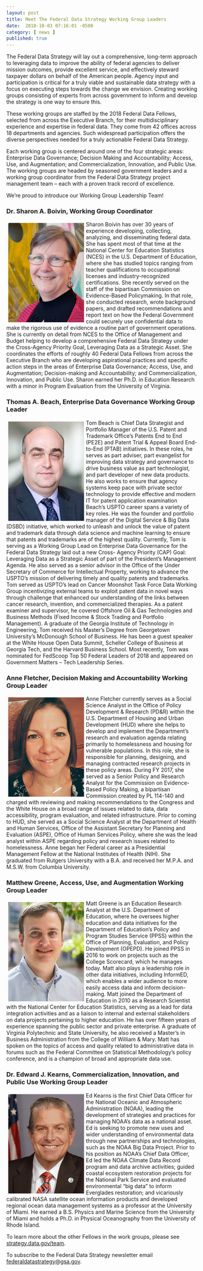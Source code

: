 ```yaml
---
layout: post
title: Meet The Federal Data Strategy Working Group Leaders
date:  2018-10-03 07:16:01 -0500
category: [ news ]
published: true
---
```


The Federal Data Strategy will lay out a comprehensive, long-term approach to leveraging data to improve the ability of federal agencies to deliver mission outcomes, provide excellent service, and effectively steward taxpayer dollars on behalf of the American people.  Agency input and participation is critical for a truly viable and sustainable data strategy with a focus on executing steps towards the change we envision. Creating working groups consisting of experts from across government to inform and develop the strategy is one way to ensure this.

These working groups are staffed by the 2018 Federal Data Fellows, selected from across the Executive Branch, for their multidisciplinary experience and expertise in federal data. They come from 42 offices across 18 departments and agencies. Such widespread participation offers the diverse perspectives needed for a truly actionable Federal Data Strategy.

Each working group is centered around one of the four strategic areas: Enterprise Data Governance; Decision Making and Accountability; Access, Use, and Augmentation; and Commercialization, Innovation, and Public Use. The working groups are headed by seasoned government leaders and a working group coordinator from the Federal Data Strategy project management team – each with a proven track record of excellence.

We’re proud to introduce our Working Group Leadership Team!
 
### Dr. Sharon A. Boivin, Working Group Coordinator

<img src="/assets/img/team/sharon-boivin.jpg" alt="Sharon A. Boivin" border="0" align="left" hspace="5" vspace="5" width="200" height="261">Sharon Boivin has over 30 years of experience developing, collecting, analyzing, and disseminating federal data. She has spent most of that time at the National Center for Education Statistics (NCES) in the U.S. Department of Education, where she has studied topics ranging from teacher qualifications to occupational licenses and industry-recognized certifications. She recently served on the staff of the bipartisan Commission on Evidence-Based Policymaking. In that role, she conducted research, wrote background papers, and drafted recommendations and report text on how the Federal Government could securely use confidential data to make the rigorous use of evidence a routine part of government operations. She is currently on detail from NCES to the Office of Management and Budget helping to develop a comprehensive Federal Data Strategy under the Cross-Agency Priority Goal, Leveraging Data as a Strategic Asset. She coordinates the efforts of roughly 40 Federal Data Fellows from across the Executive Branch who are developing aspirational practices and specific action steps in the areas of Enterprise Data Governance; Access, Use, and Augmentation; Decision-making and Accountability; and Commercialization, Innovation, and Public Use. Sharon earned her Ph.D. in Education Research with a minor in Program Evaluation from the University of Virginia.

### Thomas A. Beach, Enterprise Data Governance Working Group Leader

<img src="/assets/img/team/tom-beach.jpg" alt="Tom Beach" border="0" align="left" hspace="5" vspace="5" width="200" height="261">Tom Beach is Chief Data Strategist and Portfolio Manager of the U.S. Patent and Trademark Office’s Patents End to End (PE2E) and Patent Trial & Appeal Board End-to-End (PTAB) initiatives. In these roles, he serves as part adviser, part evangelist for improving data strategy and governance to drive business value as part technologist, and part developer of new data products. He also works to ensure that agency systems keep pace with private sector technology to provide effective and modern IT for patent application examination Beach’s USPTO career spans a variety of key roles. He was the founder and portfolio manager of the Digital Service & Big Data (DSBD) initiative, which worked to unleash and unlock the value of patent and trademark data through data science and machine learning to ensure that patents and trademarks are of the highest quality. Currently, Tom is serving as a Working Group Lead on Enterprise Data Governance for the Federal Data Strategy laid out a new Cross- Agency Priority (CAP) Goal: Leveraging Data as a Strategic Asset of part of the President’s Management Agenda. He also served as a senior advisor in the Office of the Under Secretary of Commerce for Intellectual Property, working to advance the USPTO’s mission of delivering timely and quality patents and trademarks. Tom served as USPTO’s lead on Cancer Moonshot Task Force Data Working Group incentivizing external teams to exploit patent data in novel ways through challenge that enhanced our understanding of the links between cancer research, invention, and commercialized therapies. As a patent examiner and supervisor, he covered Offshore Oil & Gas Technologies and Business Methods (Fixed Income & Stock Trading and Portfolio Management). A graduate of the Georgia Institute of Technology in Engineering, Tom received his Master’s Degree from Georgetown University’s McDonough School of Business. He has been a guest speaker at the White House Open Data Summit, Scheller College of Business at Georgia Tech, and the Harvard Business School. Most recently, Tom was nominated for FedScoop Top 50 Federal Leaders of 2018 and appeared on Government Matters – Tech Leadership Series.

### Anne Fletcher, Decision Making and Accountability Working Group Leader

<img src="/assets/img/team/anne-fletcher.jpg" alt="Anne Fletcher" border="0" align="left" hspace="5" vspace="5" width="200" height="261">Anne Fletcher currently serves as a Social Science Analyst in the Office of Policy Development & Research (PD&R) within the U.S. Department of Housing and Urban Development (HUD) where she helps to develop and implement the Department’s research and evaluation agenda relating primarily to homelessness and housing for vulnerable populations. In this role, she is responsible for planning, designing, and managing contracted research projects in these policy areas. During FY 2017, she served as a Senior Policy and Research Analyst for the Commission on Evidence-Based Policy Making, a bipartisan Commission created by PL 114-140 and charged with reviewing and making recommendations to the Congress and the White House on a broad range of issues related to data, data accessibility, program evaluation, and related infrastructure.  Prior to coming to HUD, she served as a Social Science Analyst at the Department of Health and Human Services, Office of the Assistant Secretary for Planning and Evaluation (ASPE), Office of Human Services Policy, where she was the lead analyst within ASPE regarding policy and research issues related to homelessness. Anne began her Federal career as a Presidential Management Fellow at the National Institutes of Health (NIH). She graduated from Rutgers University with a B.A. and received her M.P.A. and M.S.W. from Columbia University.

### Matthew Greene, Access, Use, and Augmentation Working Group Leader

<img src="/assets/img/team/matt-greene.jpg" alt="Matthew Greene" border="0" align="left" hspace="5" vspace="5" width="200" height="261">Matt Greene is an Education Research Analyst at the U.S. Department of Education, where he oversees higher education and data initiatives for the Department of Education’s Policy and Program Studies Service (PPSS) within the Office of Planning, Evaluation, and Policy Development (OPEPD). He joined PPSS in 2016 to work on projects such as the College Scorecard, which he manages today. Matt also plays a leadership role in other data initiatives, including InformED, which enables a wider audience to more easily access data and inform decision-making. Matt joined the Department of Education in 2010 as a Research Scientist with the National Center for Education Statistics, serving as a lead for data integration activities and as a liaison to internal and external stakeholders on data projects pertaining to higher education. He has over fifteen years of experience spanning the public sector and private enterprise. A graduate of Virginia Polytechnic and State University, he also received a Master’s in Business Administration from the College of William & Mary.  Matt has spoken on the topics of access and quality related to administrative data in forums such as the Federal Committee on Statistical Methodology’s policy conference, and is a champion of broad and appropriate data use.

### Dr. Edward J. Kearns, Commercialization, Innovation, and Public Use Working Group Leader

<img src="/assets/img/team/ed-kearns.jpg" alt="Edward J. Kearns" border="0" align="left" hspace="5" vspace="5" width="200" height="261">Ed Kearns is the first Chief Data Officer for the National Oceanic and Atmospheric Administration (NOAA), leading the development of strategies and practices for managing NOAA’s data as a national asset. Ed is seeking to promote new uses and wider understanding of environmental data through new partnerships and technologies, such as the NOAA Big Data Project. Prior to his position as NOAA’s Chief Data Officer, Ed led the NOAA Climate Data Record program and data archive activities; guided coastal ecosystem restoration projects for the National Park Service and evaluated environmental “big data” to inform Everglades restoration; and vicariously calibrated NASA satellite ocean information products and developed regional ocean data management systems as a professor at the University of Miami. He earned a B.S. Physics and Marine Science from the University of Miami and holds a Ph.D. in Physical Oceanography from the University of Rhode Island.

To learn more about the other Fellows in the work groups, please see [strategy.data.gov/team](https://strategy.data.gov/team/). 

To subscribe to the Federal Data Strategy newsletter email [federaldatastrategy@gsa.gov](mailto:federaldatastrategy@gsa.gov).

